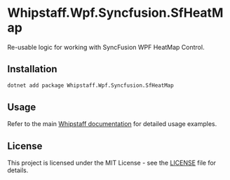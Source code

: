 # Whipstaff.Wpf.Syncfusion.SfHeatMap

Re-usable logic for working with SyncFusion WPF HeatMap Control.

## Installation

```bash
dotnet add package Whipstaff.Wpf.Syncfusion.SfHeatMap
```

## Usage

Refer to the main [Whipstaff documentation](https://github.com/dpvreony/whipstaff) for detailed usage examples.

## License

This project is licensed under the MIT License - see the [LICENSE](https://github.com/dpvreony/whipstaff/blob/main/LICENSE) file for details.

